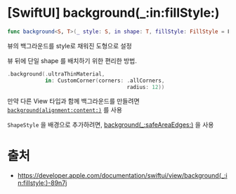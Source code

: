 # [SwiftUI] background(_:in:fillStyle:)

```swift
func background<S, T>(_ style: S, in shape: T, fillStyle: FillStyle = FillStyle()) -> some View where S : ShapeStyle, T : Shape
```

뷰의 백그라운드를 style로 채워진 도형으로 설정

뷰 뒤에 단일 shape 를 배치하기 위한 편리한 방법.

```swift
.background(.ultraThinMaterial,
            in: CustomCorner(corners: .allCorners,
                                      radius: 12))
```

만약 다른 View 타입과 함께 백그라운드를 만들려면 [`background(alignment:content:)`](https://developer.apple.com/documentation/swiftui/view/background(alignment:content:)) 를 사용

`ShapeStyle` 을 배경으로 추가하려면,  [background(_:safeAreaEdges:)](https://developer.apple.com/documentation/swiftui/view/background(_:ignoressafeareaedges:)) 을 사용

# 출처

- https://developer.apple.com/documentation/swiftui/view/background(_:in:fillstyle:)-89n7j

